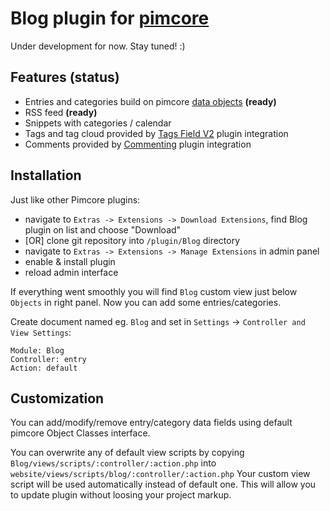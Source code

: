 # Blog plugin for [pimcore](http://www.pimcore.org/) #

Under development for now. Stay tuned! :)

## Features (status) ##

*   Entries and categories build on pimcore [data objects](http://www.pimcore.org/wiki/display/PIMCORE/Data+Objects) **(ready)**
*   RSS feed **(ready)**
*   Snippets with categories / calendar
*   Tags and tag cloud provided by [Tags Field V2](http://www.pimcore.org/resources/extensions/detail/Tagfield) plugin integration
*   Comments provided by [Commenting](http://www.pimcore.org/resources/extensions/detail/Commenting) plugin integration

## Installation ##

Just like other Pimcore plugins:

*   navigate to `Extras -> Extensions -> Download Extensions`, find Blog plugin on list and choose "Download"
*   [OR] clone git repository into `/plugin/Blog` directory
*   navigate to `Extras -> Extensions -> Manage Extensions` in admin panel
*   enable & install plugin
*   reload admin interface

If everything went smoothly you will find `Blog` custom view just below `Objects` in right panel.
Now you can add some entries/categories.

Create document named eg. `Blog` and set in `Settings` -> `Controller and View Settings`:
```
Module: Blog
Controller: entry
Action: default
```

## Customization ##

You can add/modify/remove entry/category data fields using default pimcore Object Classes interface.

You can overwrite any of default view scripts by copying `Blog/views/scripts/:controller/:action.php` into `website/views/scripts/blog/:controller/:action.php`
Your custom view script will be used automatically instead of default one. This will allow you to update plugin without loosing your project markup.

